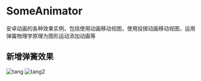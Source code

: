 # SomeAnimator
安卓动画的各种效果实例，包括使用动画移动视图，使用投掷动画移动视图，运用弹簧物理学原理为图形运动添加动画等

## 新增弹簧效果
![tang](https://user-images.githubusercontent.com/107522401/180952925-59251e5f-c143-4e1b-a924-c8ea8593bd3e.gif)
![tang2](https://user-images.githubusercontent.com/107522401/180952937-12fc9d2e-d464-4c60-9c3b-c58b660f2874.gif)

